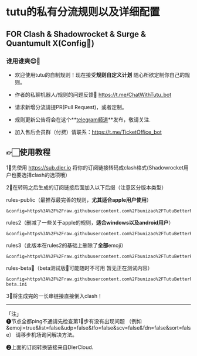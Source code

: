 
# tutu的私有分流规则以及详细配置

## FOR Clash & Shadowrocket & Surge & Quantumult X(Config👷)

### 谁用谁爽😊🥰

* 欢迎使用tutu的自制规则！现在接受**规则自定义计划** 随心所欲定制你自己的规则。

* 作者的私聊机器人/规则的问题反馈🤖️ https://t.me/ChatWithTutu_bot

* 请求新增分流请提PR(Pull Request)，或者定制。

* 规则更新公告将会在这个**[telegram频道](https://t.me/hututu00)**发布，敬请关注.
* 加入售后会员群（付费）请联系：https://t.me/TicketOffice_bot


## 👉🏻使用教程
1⃣️先使用  https://sub.dler.io 将你的订阅链接转码成clash格式(Shadowrocket用户也要选择clash的选项哦）

2⃣️在转码之后生成的订阅链接后面加入以下后缀（注意区分版本类型）

rules-public（最推荐最完善的规则，**尤其适合apple用户使用**）
```
&config=https%3A%2F%2Fraw.githubusercontent.com%2Fbunizao%2FTutuBetterRules%2Ftutu%2FClash%2Frules1.ini
```
rules2（删减了一些关于apple的规则，**适合windows以及android用户**）
```
&config=https%3A%2F%2Fraw.githubusercontent.com%2Fbunizao%2FTutuBetterRules%2Ftutu%2FClash%2Frules2.ini
```
rules3（此版本在rules2的基础上删除了**全部**emoji） 
```
&config=https%3A%2F%2Fraw.githubusercontent.com%2Fbunizao%2FTutuBetterRules%2Ftutu%2FClash%2Frules3.ini
```
rules-beta🚧（beta测试版🚧可能随时不可用 暂无正在测试内容）  
```
&config=https%3A%2F%2Fraw.githubusercontent.com%2Fbunizao%2FTutuBetterRules%2Ftutu%2FClash%2Frules-beta.ini
```
3⃣️将生成完的一长串链接直接倒入clash！
****
「注」  
❶节点全都ping不通请先检查第1⃣️步有没有出现问题  （例如&emoji=true&list=false&udp=false&tfo=false&scv=false&fdn=false&sort=false）  请移步机场询问解决方法。

❷上面的订阅转换链接来自DlerCloud.
